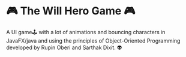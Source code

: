 # 🎮 The Will Hero Game 🎮
A UI game🕹 with a lot of animations and bouncing characters in JavaFX/java and using the principles of Object-Oriented Programming developed by Rupin Oberi and Sarthak Dixit. 
👽
